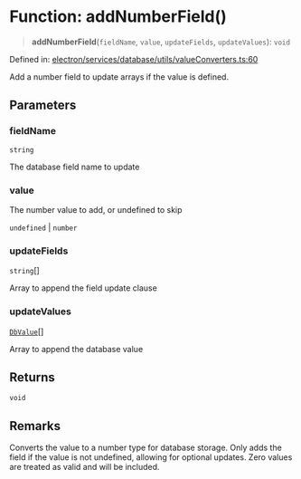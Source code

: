 # Function: addNumberField()

> **addNumberField**(`fieldName`, `value`, `updateFields`, `updateValues`): `void`

Defined in: [electron/services/database/utils/valueConverters.ts:60](https://github.com/Nick2bad4u/Uptime-Watcher/blob/dca5483e793478722cd3e6e125cafcec5fc771f0/electron/services/database/utils/valueConverters.ts#L60)

Add a number field to update arrays if the value is defined.

## Parameters

### fieldName

`string`

The database field name to update

### value

The number value to add, or undefined to skip

`undefined` | `number`

### updateFields

`string`[]

Array to append the field update clause

### updateValues

[`DbValue`](../type-aliases/DbValue.md)[]

Array to append the database value

## Returns

`void`

## Remarks

Converts the value to a number type for database storage.
Only adds the field if the value is not undefined, allowing for optional updates.
Zero values are treated as valid and will be included.

